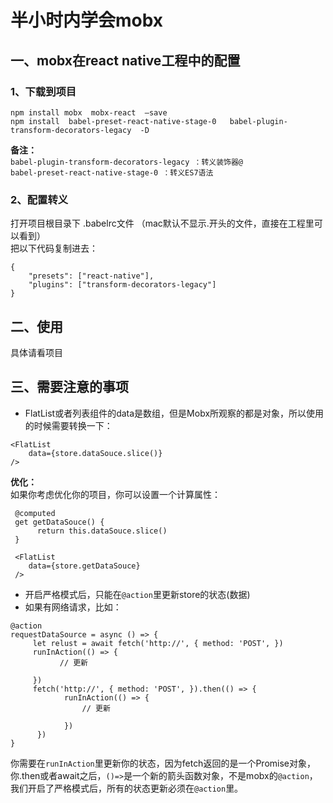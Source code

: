 # 半小时内学会mobx

## 一、mobx在react native工程中的配置
### 1、下载到项目
`npm install mobx  mobx-react  —save` <br>
`npm install  babel-preset-react-native-stage-0   babel-plugin-transform-decorators-legacy  -D`

**备注：**<br>
`babel-plugin-transform-decorators-legacy ：转义装饰器@ ` <br>
`babel-preset-react-native-stage-0 ：转义ES7语法`<br>

### 2、配置转义
打开项目根目录下 .babelrc文件 （mac默认不显示.开头的文件，直接在工程里可以看到） <br>
把以下代码复制进去： <br>
```
{
    "presets": ["react-native"],
    "plugins": ["transform-decorators-legacy"]
}
```

## 二、使用
具体请看项目

## 三、需要注意的事项

- FlatList或者列表组件的data是数组，但是Mobx所观察的都是对象，所以使用的时候需要转换一下：<br>
```
<FlatList
    data={store.dataSouce.slice()}
/>
```
**优化：**<br>
如果你考虑优化你的项目，你可以设置一个计算属性：
```
 @computed
 get getDataSouce() {
      return this.dataSouce.slice()
 }
 
 <FlatList
    data={store.getDataSouce}
 />
```
- 开启严格模式后，只能在`@action`里更新store的状态(数据)
- 如果有网络请求，比如：
```
@action
requestDataSource = async () => {
     let relust = await fetch('http://', { method: 'POST', })
     runInAction(() => {
           // 更新

     })
     fetch('http://', { method: 'POST', }).then(() => {
            runInAction(() => {
                // 更新

            })
      })
}
```
你需要在`runInAction`里更新你的状态，因为fetch返回的是一个Promise对象，你.then或者await之后，`()=>`是一个新的箭头函数对象，不是mobx的`@action`，我们开启了严格模式后，所有的状态更新必须在`@action`里。
